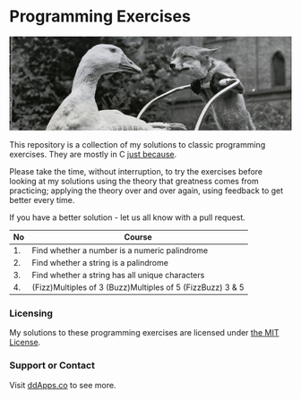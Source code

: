 Programming Exercises
==============
![](https://raw.githubusercontent.com/duliodenis/programming-exercises/master/art/fox-and-goose.jpg)

This repository is a collection of my solutions to classic programming exercises. They are mostly in C [just because](http://www.cprogramming.com/whyc.html).

Please take the time, without interruption, to try the exercises before looking at my solutions using the theory that greatness comes from practicing; applying the theory over and over again, using feedback to get better every time. 

If you have a better solution - let us all know with a pull request. 

No  | Course
------------- | -------------
1. | Find whether a number is a numeric palindrome
2. | Find whether a string is a palindrome
3. | Find whether a string has all unique characters 
4. | (Fizz)Multiples of 3 (Buzz)Multiples of 5 (FizzBuzz) 3 & 5 


### Licensing
My solutions to these programming exercises are licensed under [the MIT License](https://github.com/duliodenis/programming-exercises/blob/master/LICENSE).

### Support or Contact
Visit [ddApps.co](http://ddapps.co) to see more.
